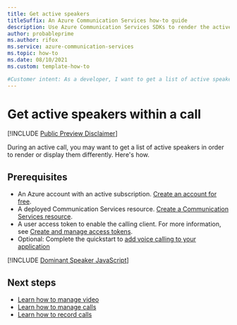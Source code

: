 ```yaml
---
title: Get active speakers
titleSuffix: An Azure Communication Services how-to guide
description: Use Azure Communication Services SDKs to render the active speakers in a call.
author: probableprime
ms.author: rifox
ms.service: azure-communication-services
ms.topic: how-to 
ms.date: 08/10/2021
ms.custom: template-how-to

#Customer intent: As a developer, I want to get a list of active speakers within a call.
---
```


# Get active speakers within a call

[!INCLUDE [Public Preview Disclaimer](../../includes/public-preview-include-document.md)]

During an active call, you may want to get a list of active speakers in order to render or display them differently. Here's how.

## Prerequisites

- An Azure account with an active subscription. [Create an account for free](https://azure.microsoft.com/free/?WT.mc_id=A261C142F). 
- A deployed Communication Services resource. [Create a Communication Services resource](../../quickstarts/create-communication-resource.md).
- A user access token to enable the calling client. For more information, see [Create and manage access tokens](../../quickstarts/access-tokens.md).
- Optional: Complete the quickstart to [add voice calling to your application](../../quickstarts/voice-video-calling/getting-started-with-calling.md)

[!INCLUDE [Dominant Speaker JavaScript](./includes/dominant-speaker/dominant-speaker-web.md)]

## Next steps
- [Learn how to manage video](./manage-video.md)
- [Learn how to manage calls](./manage-calls.md)
- [Learn how to record calls](./record-calls.md)